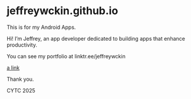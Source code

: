 # jeffreywckin.github.io

This is for my Android Apps.

Hi! I’m Jeffrey, an app developer dedicated to building apps that enhance productivity. 

You can see my portfolio at linktr.ee/jeffreywckin

[a link](linktr.ee/jeffreywckin)

Thank you. 

CYTC 2025
